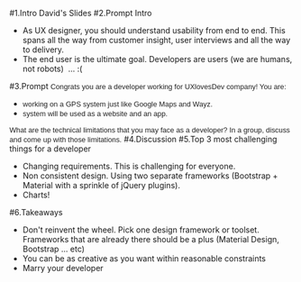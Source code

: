 #1.Intro
David's Slides
#2.Prompt Intro
<ul><li>As UX designer, you should understand usability from end to end. This spans all the way from customer insight, user interviews and all the way to delivery.</li><li>The end user is the ultimate goal. Developers are users (we are humans, not robots) &nbsp;... :(</li></ul>
#3.Prompt
<span style="color: rgb(34, 34, 34); font-family: arial, sans-serif; font-size: 12.8px; line-height: normal;">Congrats you are a developer working for UXlovesDev company! You are:</span><br style="color: rgb(34, 34, 34); font-family: arial, sans-serif; font-size: 12.8px; line-height: normal;"><ul><li><span style="color: rgb(34, 34, 34); font-family: arial, sans-serif; font-size: 12.8px; line-height: normal;">working on a GPS system just like Google Maps and Wayz.</span><br></li><li><span style="color: rgb(34, 34, 34); font-family: arial, sans-serif; font-size: 12.8px; line-height: normal;">system will be used as a website and an app.&nbsp;</span><br></li></ul><span style="color: rgb(34, 34, 34); font-family: arial, sans-serif; font-size: 12.8px; line-height: normal;">What are the technical&nbsp;</span><span style="color: rgb(34, 34, 34); font-family: arial, sans-serif; font-size: 12.8px; line-height: normal;">limitations that you may face as a developer? In a group, discuss and come&nbsp;</span><span style="color: rgb(34, 34, 34); font-family: arial, sans-serif; font-size: 12.8px; line-height: normal;">up with those limitations.</span>
#4.Discussion
#5.Top 3 most challenging things for a developer
<ul><li>Changing requirements. This is challenging for everyone.</li><li>Non consistent design. Using two separate frameworks (Bootstrap + Material with a sprinkle of jQuery plugins).</li><li>Charts!</li></ul>
#6.Takeaways
<ul><li>Don't reinvent the wheel. Pick one design framework or toolset. Frameworks that are already there should be a plus (Material Design, Bootstrap ... etc)</li><li>You can be as creative as you want within reasonable constraints</li><li>Marry your developer</li></ul>
